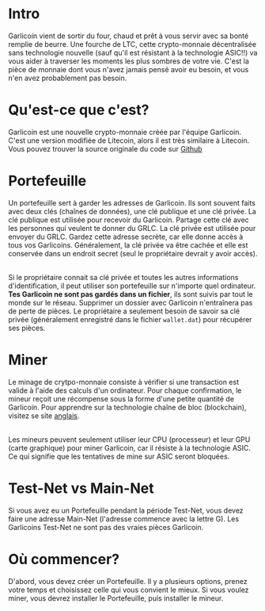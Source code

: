 # Intro
Garlicoin vient de sortir du four, chaud et prêt à vous servir avec sa bonté remplie de beurre.
Une fourche de LTC, cette crypto-monnaie décentralisée sans technologie nouvelle (sauf qu'il est résistant à la technologie ASIC!!) va vous aider à traverser les moments les plus sombres de votre vie.
C'est la pièce de monnaie dont vous n'avez jamais pensé avoir eu besoin, et vous n'en avez probablement pas besoin.
# Qu'est-ce que c'est?
Garlicoin est une nouvelle crypto-monnaie créée par l'équipe Garlicoin.
C'est une version modifiée de Litecoin, alors il est très similaire à Litecoin.
Vous pouvez trouver la source originale du code sur [Github](https://github.com/GarlicoinOrg/Garlicoin)  

# Portefeuille
Un portefeuille sert à garder les adresses de Garlicoin. Ils sont souvent faits avec deux clés (chaînes de données), une clé publique et une clé privée. La clé publique est utilisée pour recevoir du Garlicoin. Partage cette clé avec les personnes qui veulent te donner du GRLC. La clé privée est utilisée pour envoyer du GRLC. Gardez cette adresse secrète, car elle donne accès à tous vos Garlicoins. Généralement, la clé privée va être cachée et elle est conservée dans un endroit secret (seul le propriétaire devrait y avoir accès).  
<br>

Si le propriétaire connait sa clé privée et toutes les autres informations d'identification, il peut utiliser son portefeuille sur n'importe quel ordinateur.
**Tes Garlicoin ne sont pas gardés dans un fichier**, ils sont suivis par tout le monde sur le réseau. Supprimer un dossier avec Garlicoin n'entraînera pas de perte de pièces. Le propriétaire a seulement besoin de savoir sa clé privée (généralement enregistré dans le fichier `wallet.dat`) pour récupérer ses pièces.

# Miner
Le minage de crytpo-monnaie consiste à vérifier si une transaction est valide à l'aide des calculs d'un ordinateur. Pour chaque confirmation, le mineur reçoit une récompense sous la forme d'une petite quantité de Garlicoin.
Pour apprendre sur la technologie chaîne de bloc (blockchain), visitez se site [anglais](https://www.youtube.com/watch?v=bBC-nXj3Ng4).  
<br>

Les mineurs peuvent seulement utiliser leur CPU (processeur) et leur GPU (carte graphique) pour miner Garlicoin, car il résiste à la technologie ASIC. Ce qui signifie que les tentatives de mine sur ASIC seront bloquées.

# Test-Net vs Main-Net
Si vous avez eu un Portefeuille pendant la période Test-Net, vous devez faire une adresse Main-Net (l'adresse commence avec la lettre G). Les Garlicoins Test-Net ne sont pas des vraies pièces Garlicoin.
<br>

# Où commencer?
D'abord, vous devez créer un Portefeuille. Il y a plusieurs options, prenez votre temps et choisissez celle qui vous convient le mieux. Si vous voulez miner, vous devrez installer le Portefeuille, puis installer le mineur.
